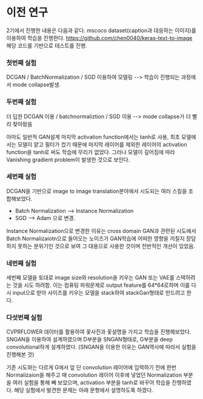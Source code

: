 # 이전 연구 

2기에서 진행한 내용은 다음과 같다. mscoco dataset(caption과 대응하는 이미지)를 이용하여 학습을 진행한다. <https://github.com/chen0040/keras-text-to-image> 해당 코드를 기반으로 테스트를 진행.



### 첫번째 실험 

DCGAN / BatchNormalization / SGD 이용하여 모델링 --> 학습이 진행되는 과정에서 mode collapse발생.

### 두번째 실험

더 딥한 DCGAN 이용 / batchnormaliztion / SGD 이용 --> mode collapse가 더 빨리 찾아왔음 

아마도 일반적 GAN설계 마지막 activation function에서는 tanh로 사용, 최초 모델에서는 모델이 얕고 필터가 컸기 때문에 마지막 레이어를 제외한 레이어의 activation function을 tanh로 써도 학습에 무리가 없었다. 그러나 모델이 깊어짐에 따라 Vanishing gradient problem이 발생한 것으로 보인다. 

### 세번째 실험 

DCGAN을 기반으로 image to image translation분야에서 시도되는 여러 스킬을 조합해보았다.

- Batch Normalization --> Instance Normalization
- SGD --> Adam 으로 변경.

Instance Normalization으로 변경한 이유는 cross domain GAN과 관련된 시도에서 Batch Normalizaiotn으로 들어오는 노이즈가 GAN학습에 어떠한 영향을 끼칠지 장담하지 못하는 분위기인 것으로 보여 그 대용으로 사용한 것이며 전반적인 개선이 있었음. 

### 네번째 실험

세번째 모델을 토대로 image size와 resolution을 키우는 GAN 또는 VAE를 스택하려는 것을 시도 하려함. 이는 컴퓨팅 파워문제로 output feature를 64*64로하며 이를 다시 input으로 받아 사이즈를 키우는 모델을 stack하여 stackGan형태로 만드려고 한다. 

### 다섯번째 실험 

CVPRFLOWER 데이터를 활용하여 꽃사진과 꽃설명을 가지고 학습을 진행해보았다. SNGAN을 이용하여 설계하였으며 D부분을 SNGAN형태로, G부분을 deep convolutional하게 설계하였다. (SNGAN을 이용한 이유는 GAN역사에 따라서 실험을 진행해본 것) 

기존 시도와는 다르게 G에서 앞 단 convolution 레이어에 입력하기 전에 한번 Normalizaion을 해주고 매 convolution 레이어 이후에 넣었던 Normalization 부분을 여러 실험을 통해 빼 보았으며, activation 부분을 tanh로 바꾸어 학습을 진행하였다. 해당 실험에서 발견한 문제는 아래 문항에서 설명하도록 하겠다.

